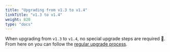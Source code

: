 ```yaml
---
title: "Upgrading from v1.3 to v1.4"
linkTitle: "v1.3 to v1.4"
weight: 820
type: "docs"
---
```


When upgrading from `v1.3` to `v1.4`, no special upgrade steps are required 🎉.
From here on you can follow the [regular upgrade process](../).

